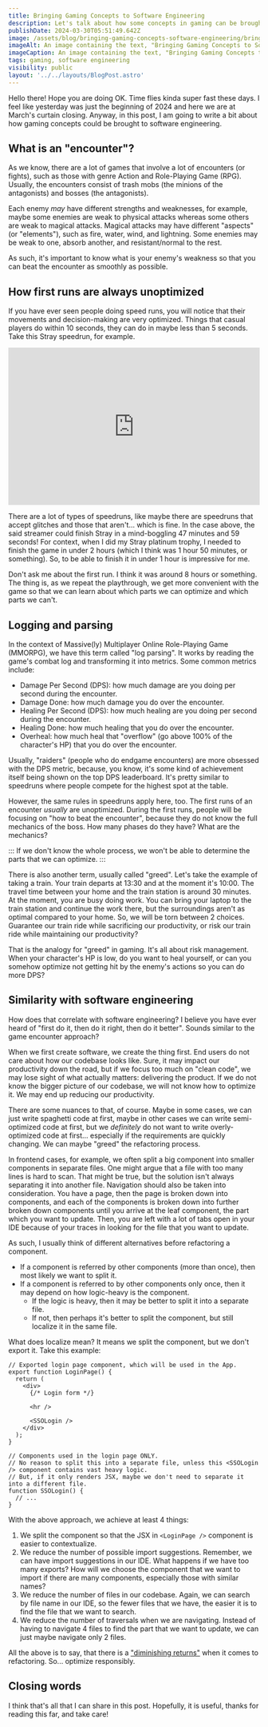 ```yaml
---
title: Bringing Gaming Concepts to Software Engineering
description: Let's talk about how some concepts in gaming can be brought to software engineering.
publishDate: 2024-03-30T05:51:49.642Z
image: /assets/blog/bringing-gaming-concepts-software-engineering/bringing-gaming-concepts-software-engineering.png
imageAlt: An image containing the text, "Bringing Gaming Concepts to Software Engineering".
imageCaption: An image containing the text, "Bringing Gaming Concepts to Software Engineering".
tags: gaming, software engineering
visibility: public
layout: '../../layouts/BlogPost.astro'
---
```


Hello there! Hope you are doing OK. Time flies kinda super fast these days. I feel like yesterday was just the beginning of 2024 and here we are at March's curtain closing. Anyway, in this post, I am going to write a bit about how gaming concepts could be brought to software engineering.

## What is an "encounter"?

As we know, there are a lot of games that involve a lot of encounters (or fights), such as those with genre Action and Role-Playing Game (RPG). Usually, the encounters consist of trash mobs (the minions of the antagonists) and bosses (the antagonists).

Each enemy _may_ have different strengths and weaknesses, for example, maybe some enemies are weak to physical attacks whereas some others are weak to magical attacks. Magical attacks may have different "aspects" (or "elements"), such as fire, water, wind, and lightning. Some enemies may be weak to one, absorb another, and resistant/normal to the rest.

As such, it's important to know what is your enemy's weakness so that you can beat the encounter as smoothly as possible.

## How first runs are always unoptimized

If you have ever seen people doing speed runs, you will notice that their movements and decision-making are very optimized. Things that casual players do within 10 seconds, they can do in maybe less than 5 seconds. Take this Stray speedrun, for example.

<iframe width="100%" height="315" src="https://www.youtube.com/embed/U3DuojHih9Y?si=di1L7hyBUzI1pNV4" title="YouTube video player" frameborder="0" allow="accelerometer; autoplay; clipboard-write; encrypted-media; gyroscope; picture-in-picture; web-share" referrerpolicy="strict-origin-when-cross-origin" allowfullscreen></iframe>

There are a lot of types of speedruns, like maybe there are speedruns that accept glitches and those that aren't... which is fine. In the case above, the said streamer could finish Stray in a mind-boggling 47 minutes and 59 seconds! For context, when I did my Stray platinum trophy, I needed to finish the game in under 2 hours (which I think was 1 hour 50 minutes, or something). So, to be able to finish it in under 1 hour is impressive for me.

Don't ask me about the first run. I think it was around 8 hours or something. The thing is, as we repeat the playthrough, we get more convenient with the game so that we can learn about which parts we can optimize and which parts we can't.

## Logging and parsing

In the context of Massive(ly) Multiplayer Online Role-Playing Game (MMORPG), we have this term called "log parsing". It works by reading the game's combat log and transforming it into metrics. Some common metrics include:

- Damage Per Second (DPS): how much damage are you doing per second during the encounter.
- Damage Done: how much damage you do over the encounter.
- Healing Per Second (DPS): how much healing are you doing per second during the encounter.
- Healing Done: how much healing that you do over the encounter.
- Overheal: how much heal that "overflow" (go above 100% of the character's HP) that you do over the encounter.

Usually, "raiders" (people who do endgame encounters) are more obsessed with the DPS metric, because, you know, it's some kind of achievement itself being shown on the top DPS leaderboard. It's pretty similar to speedruns where people compete for the highest spot at the table.

However, the same rules in speedruns apply here, too. The first runs of an encounter _usually_ are unoptimized. During the first runs, people will be focusing on "how to beat the encounter", because they do not know the full mechanics of the boss. How many phases do they have? What are the mechanics?

:::
If we don't know the whole process, we won't be able to determine the parts that we can optimize.
:::

There is also another term, usually called "greed". Let's take the example of taking a train. Your train departs at 13:30 and at the moment it's 10:00. The travel time between your home and the train station is around 30 minutes. At the moment, you are busy doing work. You can bring your laptop to the train station and continue the work there, but the surroundings aren't as optimal compared to your home. So, we will be torn between 2 choices. Guarantee our train ride while sacrificing our productivity, or risk our train ride while maintaining our productivity?

That is the analogy for "greed" in gaming. It's all about risk management. When your character's HP is low, do you want to heal yourself, or can you somehow optimize not getting hit by the enemy's actions so you can do more DPS?

## Similarity with software engineering

How does that correlate with software engineering? I believe you have ever heard of "first do it, then do it right, then do it better". Sounds similar to the game encounter approach?

When we first create software, we create the thing first. End users do not care about how our codebase looks like. Sure, it may impact our productivity down the road, but if we focus too much on "clean code", we may lose sight of what actually matters: delivering the product. If we do not know the bigger picture of our codebase, we will not know how to optimize it. We may end up reducing our productivity.

There are some nuances to that, of course. Maybe in some cases, we can just write spaghetti code at first, maybe in other cases we can write semi-optimized code at first, but we _definitely_ do not want to write overly-optimized code at first... especially if the requirements are quickly changing. We can maybe "greed" the refactoring process.

In frontend cases, for example, we often split a big component into smaller components in separate files. One might argue that a file with too many lines is hard to scan. That might be true, but the solution isn't always separating it into another file. Navigation should also be taken into consideration. You have a page, then the page is broken down into components, and each of the components is broken down into further broken down components until you arrive at the leaf component, the part which you want to update. Then, you are left with a lot of tabs open in your IDE because of your traces in looking for the file that you want to update.

As such, I usually think of different alternatives before refactoring a component.

- If a component is referred by other components (more than once), then most likely we want to split it.
- If a component is referred to by other components only once, then it may depend on how logic-heavy is the component.
  - If the logic is heavy, then it may be better to split it into a separate file.
  - If not, then perhaps it's better to split the component, but still localize it in the same file.

What does localize mean? It means we split the component, but we don't export it. Take this example:

```tsx
// Exported login page component, which will be used in the App.
export function LoginPage() {
  return (
    <div>
      {/* Login form */}

      <hr />

      <SSOLogin />
    </div>
  );
}

// Components used in the login page ONLY.
// No reason to split this into a separate file, unless this <SSOLogin /> component contains vast heavy logic.
// But, if it only renders JSX, maybe we don't need to separate it into a different file.
function SSOLogin() {
  // ...
}
```

With the above approach, we achieve at least 4 things:

1. We split the component so that the JSX in `<LoginPage />` component is easier to contextualize.
2. We reduce the number of possible import suggestions. Remember, we can have import suggestions in our IDE. What happens if we have too many exports? How will we choose the component that we want to import if there are many components, especially those with similar names?
3. We reduce the number of files in our codebase. Again, we can search by file name in our IDE, so the fewer files that we have, the easier it is to find the file that we want to search.
4. We reduce the number of traversals when we are navigating. Instead of having to navigate 4 files to find the part that we want to update, we can just maybe navigate only 2 files.

All the above is to say, that there is a ["diminishing returns"](https://dictionary.cambridge.org/dictionary/english/diminishing-returns) when it comes to refactoring. So... optimize responsibly.

## Closing words

I think that's all that I can share in this post. Hopefully, it is useful, thanks for reading this far, and take care!
